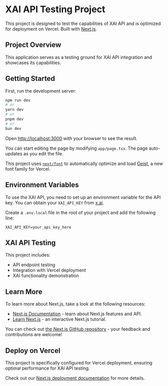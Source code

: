 # XAI API Testing Project

This project is designed to test the capabilities of XAI API and is optimized for deployment on Vercel. Built with [Next.js](https://nextjs.org).

## Project Overview

This application serves as a testing ground for XAI API integration and showcases its capabilities.

## Getting Started

First, run the development server:

```bash
npm run dev
# or
yarn dev
# or
pnpm dev
# or
bun dev
```

Open [http://localhost:3000](http://localhost:3000) with your browser to see the result.

You can start editing the page by modifying `app/page.tsx`. The page auto-updates as you edit the file.

This project uses [`next/font`](https://nextjs.org/docs/app/building-your-application/optimizing/fonts) to automatically optimize and load [Geist](https://vercel.com/font), a new font family for Vercel.

## Environment Variables

To use the XAI API, you need to set up an environment variable for the API key. You can obtain your `XAI_API_KEY` from [x.ai](https://x.ai).

Create a `.env.local` file in the root of your project and add the following line:

```
XAI_API_KEY=your_api_key_here
```

## XAI API Testing

This project includes:
- API endpoint testing
- Integration with Vercel deployment
- XAI functionality demonstration

## Learn More

To learn more about Next.js, take a look at the following resources:

- [Next.js Documentation](https://nextjs.org/docs) - learn about Next.js features and API.
- [Learn Next.js](https://nextjs.org/learn) - an interactive Next.js tutorial.

You can check out [the Next.js GitHub repository](https://github.com/vercel/next.js) - your feedback and contributions are welcome!

## Deploy on Vercel

This project is specifically configured for Vercel deployment, ensuring optimal performance for XAI API testing.

Check out our [Next.js deployment documentation](https://nextjs.org/docs/app/building-your-application/deploying) for more details.
